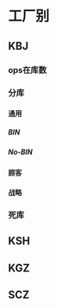 
# 工厂别 

## KBJ 

 ### ops在库数
 ### 分库
 
 #### 通用
 ##### BIN
 ##### No-BIN
 #### 顾客
 #### 战略
 ### 死库
## KSH 
## KGZ

## SCZ
